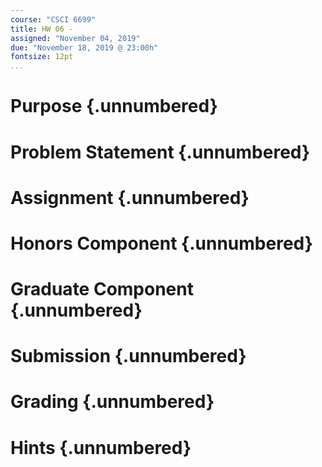 ```yaml
---
course: "CSCI 6699"
title: HW 06 -
assigned: "November 04, 2019"
due: "November 18, 2019 @ 23:00h"
fontsize: 12pt
...
```


# Purpose {.unnumbered}

# Problem Statement {.unnumbered}

# Assignment {.unnumbered}

# Honors Component {.unnumbered}

# Graduate Component {.unnumbered}

# Submission {.unnumbered}

# Grading {.unnumbered}

# Hints {.unnumbered}
